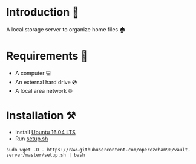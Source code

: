 # Introduction 📖
A local storage server to organize home files 🏠

# Requirements 📃
* A computer 💻
* An external hard drive 💿
* A local area network 🌐

# Installation ⚒
* Install [Ubuntu 16.04 LTS](https://releases.ubuntu.com/16.04/)
* Run [setup.sh](https://github.com/operezcham90/vault-server/blob/master/setup.sh)
```
sudo wget -O - https://raw.githubusercontent.com/operezcham90/vault-server/master/setup.sh | bash
```
